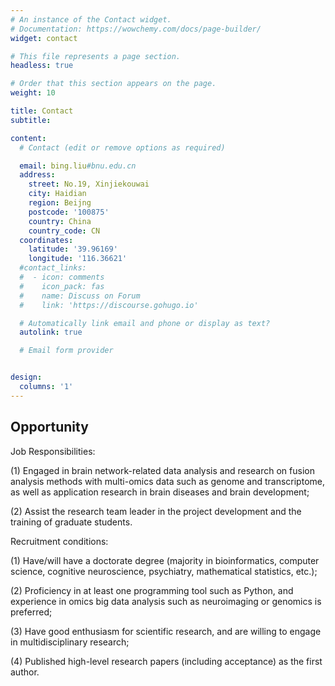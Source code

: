 ```yaml
---
# An instance of the Contact widget.
# Documentation: https://wowchemy.com/docs/page-builder/
widget: contact

# This file represents a page section.
headless: true

# Order that this section appears on the page.
weight: 10

title: Contact
subtitle:

content:
  # Contact (edit or remove options as required)

  email: bing.liu#bnu.edu.cn
  address:
    street: No.19, Xinjiekouwai 
    city: Haidian
    region: Beijng
    postcode: '100875'
    country: China
    country_code: CN
  coordinates:
    latitude: '39.96169'
    longitude: '116.36621'
  #contact_links:
  #  - icon: comments
  #    icon_pack: fas
  #    name: Discuss on Forum
  #    link: 'https://discourse.gohugo.io'

  # Automatically link email and phone or display as text?
  autolink: true

  # Email form provider


design:
  columns: '1'
---
```


## Opportunity



Job Responsibilities:

(1) Engaged in brain network-related data analysis and research on fusion analysis methods with multi-omics data such as genome and transcriptome, as well as application research in brain diseases and brain development;

(2) Assist the research team leader in the project development and the training of graduate students.



Recruitment conditions:

(1) Have/will have a doctorate degree (majority in bioinformatics, computer science, cognitive neuroscience, psychiatry, mathematical statistics, etc.);

(2) Proficiency in at least one programming tool such as Python, and experience in omics big data analysis such as neuroimaging or genomics is preferred;

(3) Have good enthusiasm for scientific research, and are willing to engage in multidisciplinary research;

(4) Published high-level research papers (including acceptance) as the first author.